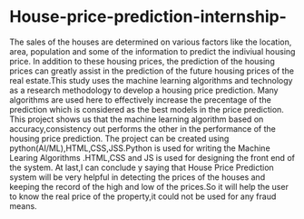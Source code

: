 # House-price-prediction-internship-
The sales of the houses are determined on various factors like the location, area, population and 
some of the information to predict the indiviual housing price. In addition to these housing prices, 
the prediction of the housing prices can greatly assist in the prediction of the future housing prices 
of the real estate.This study uses the machine learning algorithms and technology as a research 
methodology to develop a housing price prediction. Many algorithms are used here to effectively 
increase the precentage of the prediction which is considered as the best models in the price 
prediction. This project shows us that the machine learning algorithm based on 
accuracy,consistency out performs the other in the performance of the housing price prediction. 
The project can be created using python(AI/ML),HTML,CSS,JSS.Python is used for writing the 
Machine Learing Algorithms .HTML,CSS and JS is used for designing the front end of the system. 
At last,I can conclude y saying that House Price Prediction system will be very helpful in detecting 
the prices of the houses and keeping the record of the high and low of the prices.So it will help the 
user to know the real price of the property,it could not be used for any fraud means.
